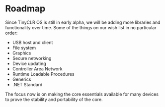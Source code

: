 # Roadmap

Since TinyCLR OS is still in early alpha, we will be adding more libraries and functionality over time. Some of the things on our wish list in no particular order:

- USB host and client
- File system
- Graphics
- Secure networking
- Device updating
- Controller Area Network
- Runtime Loadable Procedures
- Generics
- .NET Standard

The focus now is on making the core essentials available for many devices to prove the stability and portability of the core.